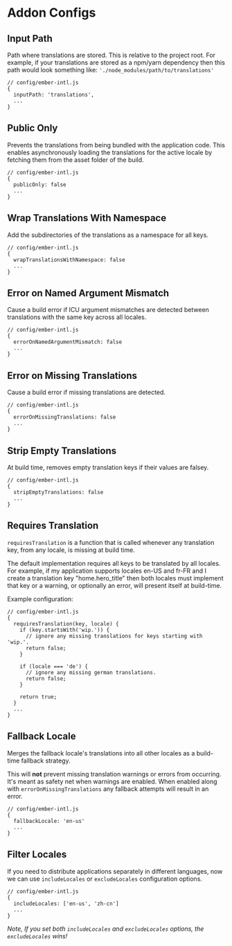 
# Addon Configs

## Input Path

Path where translations are stored.  This is relative to the project root.  For example, if your translations are stored as a npm/yarn dependency then this path would look something like: `'./node_modules/path/to/translations'`

```
// config/ember-intl.js
{
  inputPath: 'translations',
  ...
}
```
## Public Only

Prevents the translations from being bundled with the application code. This enables asynchronously loading the translations for the active locale by fetching them from the asset folder of the build.

```
// config/ember-intl.js
{
  publicOnly: false
  ...
}
```

## Wrap Translations With Namespace

Add the subdirectories of the translations as a namespace for all keys.

```
// config/ember-intl.js
{
  wrapTranslationsWithNamespace: false
  ...
}
```

## Error on Named Argument Mismatch

Cause a build error if ICU argument mismatches are detected between translations with the same key across all locales.

```
// config/ember-intl.js
{
  errorOnNamedArgumentMismatch: false
  ...
}
```

## Error on Missing Translations

Cause a build error if missing translations are detected.

```
// config/ember-intl.js
{
  errorOnMissingTranslations: false
  ...
}
```

## Strip Empty Translations

At build time, removes empty translation keys if their values are falsey.

```
// config/ember-intl.js
{
  stripEmptyTranslations: false
  ...
}
```

## Requires Translation

`requiresTranslation` is a function that is called whenever any translation key, from any locale, is missing at build time.

The default implementation requires all keys to be translated by all locales. For example, if my application supports locales en-US and fr-FR and I create a translation key "home.hero_title" then both locales must implement that key or a warning, or optionally an error, will present itself at build-time.

Example configuration:

```
// config/ember-intl.js
{
  requiresTranslation(key, locale) {
    if (key.startsWith('wip.')) {
      // ignore any missing translations for keys starting with 'wip.'.
      return false;
    }

    if (locale === 'de') {
      // ignore any missing german translations.
      return false;
    }

    return true;
  }
  ...
}
```

## Fallback Locale

Merges the fallback locale's translations into all other locales as a build-time fallback strategy.

This will **not** prevent missing translation warnings or errors from occurring.  It's meant as safety net when warnings are enabled.  When enabled along with `errorOnMissingTranslations` any fallback attempts will result in an error.

```
// config/ember-intl.js
{
  fallbackLocale: 'en-us'
  ...
}
```

## Filter Locales

If you need to distribute applications separately in different languages, now we can use `includeLocales` or `excludeLocales` configuration options.

```
// config/ember-intl.js
{
  includeLocales: ['en-us', 'zh-cn']
  ...
}
```

*Note, If you set both `includeLocales` and `excludeLocales` options, the `excludeLocales`  wins!*


